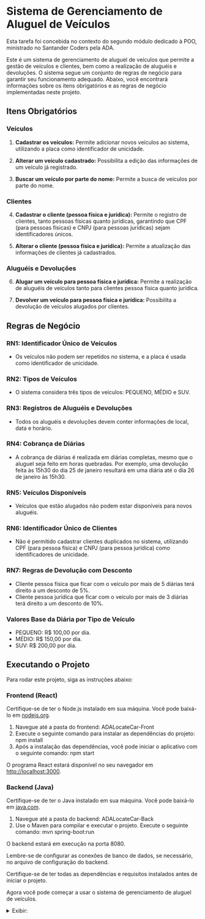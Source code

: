 # Sistema de Gerenciamento de Aluguel de Veículos

Esta tarefa foi concebida no contexto do segundo módulo dedicado à POO, ministrado no Santander Coders pela ADA. 

Este é um sistema de gerenciamento de aluguel de veículos que permite a gestão de veículos e clientes, bem como a realização de aluguéis e devoluções. O sistema segue um conjunto de regras de negócio para garantir seu funcionamento adequado. Abaixo, você encontrará informações sobre os itens obrigatórios e as regras de negócio implementadas neste projeto.

## Itens Obrigatórios

### Veículos
1. **Cadastrar os veículos:** Permite adicionar novos veículos ao sistema, utilizando a placa como identificador de unicidade.

2. **Alterar um veículo cadastrado:** Possibilita a edição das informações de um veículo já registrado.

3. **Buscar um veículo por parte do nome:** Permite a busca de veículos por parte do nome.

### Clientes
4. **Cadastrar o cliente (pessoa física e jurídica):** Permite o registro de clientes, tanto pessoas físicas quanto jurídicas, garantindo que CPF (para pessoas físicas) e CNPJ (para pessoas jurídicas) sejam identificadores únicos.

5. **Alterar o cliente (pessoa física e jurídica):** Permite a atualização das informações de clientes já cadastrados.

### Aluguéis e Devoluções
6. **Alugar um veículo para pessoa física e jurídica:** Permite a realização de aluguéis de veículos tanto para clientes pessoa física quanto jurídica.

7. **Devolver um veículo para pessoa física e jurídica:** Possibilita a devolução de veículos alugados por clientes.

## Regras de Negócio

### RN1: Identificador Único de Veículos
- Os veículos não podem ser repetidos no sistema, e a placa é usada como identificador de unicidade.

### RN2: Tipos de Veículos
- O sistema considera três tipos de veículos: PEQUENO, MÉDIO e SUV.

### RN3: Registros de Aluguéis e Devoluções
- Todos os aluguéis e devoluções devem conter informações de local, data e horário.

### RN4: Cobrança de Diárias
- A cobrança de diárias é realizada em diárias completas, mesmo que o aluguel seja feito em horas quebradas. Por exemplo, uma devolução feita às 15h30 do dia 25 de janeiro resultará em uma diária até o dia 26 de janeiro às 15h30.

### RN5: Veículos Disponíveis
- Veículos que estão alugados não podem estar disponíveis para novos aluguéis.

### RN6: Identificador Único de Clientes
- Não é permitido cadastrar clientes duplicados no sistema, utilizando CPF (para pessoa física) e CNPJ (para pessoa jurídica) como identificadores de unicidade.

### RN7: Regras de Devolução com Desconto
- Cliente pessoa física que ficar com o veículo por mais de 5 diárias terá direito a um desconto de 5%.
- Cliente pessoa jurídica que ficar com o veículo por mais de 3 diárias terá direito a um desconto de 10%.

### Valores Base da Diária por Tipo de Veículo

- PEQUENO: R$ 100,00 por dia.
- MÉDIO: R$ 150,00 por dia.
- SUV: R$ 200,00 por dia.


## Executando o Projeto

Para rodar este projeto, siga as instruções abaixo:

### Frontend (React)

Certifique-se de ter o Node.js instalado em sua máquina. Você pode baixá-lo em [nodejs.org](https://nodejs.org/).

1. Navegue até a pasta do frontend: ADALocateCar-Front
2. Execute o seguinte comando para instalar as dependências do projeto: npm install
3. Após a instalação das dependências, você pode iniciar o aplicativo com o seguinte comando: npm start

O programa React estará disponível no seu navegador em [http://localhost:3000](http://localhost:3000).

### Backend (Java)

Certifique-se de ter o Java instalado em sua máquina. Você pode baixá-lo em [java.com](https://www.java.com/).

1. Navegue até a pasta do backend: ADALocateCar-Back
2. Use o Maven para compilar e executar o projeto. Execute o seguinte comando: mvn spring-boot:run

O backend estará em execução na porta 8080.

Lembre-se de configurar as conexões de banco de dados, se necessário, no arquivo de configuração do backend.

Certifique-se de ter todas as dependências e requisitos instalados antes de iniciar o projeto.

Agora você pode começar a usar o sistema de gerenciamento de aluguel de veículos.

<details>
<summary>Exibir:</summary>

https://github.com/devhebert/SantanderCoders-POOII-AdaLocateCar/assets/101371363/94b90967-44ba-47d6-92d7-4a5377ddd6c1

</details>
